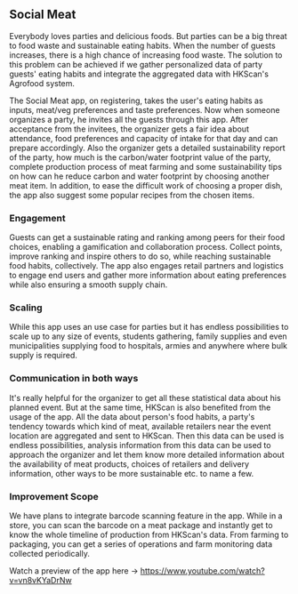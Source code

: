 ## Social Meat
Everybody loves parties and delicious foods. But parties can be a big threat to food waste and sustainable eating habits. When the number of guests increases, there is a high chance of increasing food waste. The solution to this problem can be achieved if we gather personalized data of party guests' eating habits and integrate the aggregated data with HKScan's Agrofood system.

The Social Meat app, on registering, takes the user's eating habits as inputs, meat/veg preferences and taste preferences. Now when someone organizes a party, he invites all the guests through this app. After acceptance from the invitees, the organizer gets a fair idea about attendance, food preferences and capacity of intake for that day and can prepare accordingly. Also the organizer gets a detailed sustainability report of the party, how much is the carbon/water footprint value of the party, complete production process of meat farming and some sustainability tips on how can he reduce carbon and water footprint by choosing another meat item. In addition, to ease the difficult work of choosing a proper dish, the app also suggest some popular recipes from the chosen items. 

### Engagement
Guests can get a sustainable rating and ranking among peers for their food choices, enabling a gamification and collaboration process. Collect points, improve ranking and inspire others to do so, while reaching sustainable food habits, collectively. The app also engages retail partners and logistics to engage end users and gather more information about eating preferences while also ensuring a smooth supply chain.

### Scaling
While this app uses an use case for parties but it has endless possibilities to scale up to any size of events, students gathering, family supplies and even municipalities supplying food to hospitals, armies and anywhere where bulk supply is required.

### Communication in both ways
It's really helpful for the organizer to get all these statistical data about his planned event. But at the same time, HKScan is also benefited from the usage of the app. All the data about person's food habits, a party's tendency towards which kind of meat, available retailers near the event location are aggregated and sent to HKScan. Then this data can be used is endless possibilities, analysis information from this data can be used to approach the organizer and let them know more detailed information about the availability of meat products, choices of retailers and delivery information, other ways to be more sustainable etc. to name a few.

### Improvement Scope
We have plans to integrate barcode scanning feature in the app. While in a store, you can scan the barcode on a meat package and instantly get to know the whole timeline of production from HKScan's data. From farming to packaging, you can get a series of operations and farm monitoring data collected periodically.

Watch a preview of the app here -> https://www.youtube.com/watch?v=vn8vKYaDrNw
